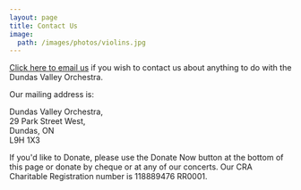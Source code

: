 ```yaml
---
layout: page
title: Contact Us
image:
  path: /images/photos/violins.jpg
---
```


[Click here to email us](mailto:DVOSecretary@hotmail.com?subject=DVO%20website%20contact%20form%20inquiry) if you wish to contact us about anything to do with the Dundas Valley Orchestra.

Our mailing address is:

Dundas Valley Orchestra,\
29 Park Street West,\
Dundas, ON\
L9H 1X3

If you'd like to Donate, please use the Donate Now button at the bottom of this page or donate by cheque or at any of our concerts. Our CRA Charitable Registration number is 118889476 RR0001.
